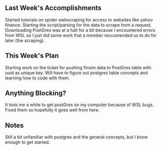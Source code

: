 ## Last Week's Accomplishments

Started tutorials on spider webscraping for access to websites like yahoo finance. Starting the script/parsing for the data to scrape from a request. Downloading PostGres was at a halt for a bit because I encountered errors from WSL so I just did some work that a member reccomended us to do for later (the scraping).

## This Week's Plan

Starting work on the ticket for pushing finsim data to PostGres table with uuid as unique key. Will have to figure out postgres table concepts and learning how to code with them.

## Anything Blocking?

It took me a while to get postGres on my computer because of WSL bugs. Fixed them so hopefully it goes well from here.

## Notes

Still a bit unfamiliar with postgres and the general concepts, but I know enough to get started.